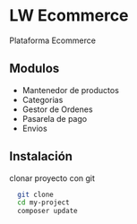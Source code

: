 
# LW Ecommerce

Plataforma Ecommerce


## Modulos

- Mantenedor de productos
- Categorias
- Gestor de Ordenes
- Pasarela de pago
- Envios
## Instalación

clonar proyecto con git

```bash
  git clone 
  cd my-project
  composer update
```
